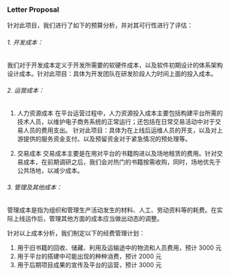 ### Letter Proposal

针对此项⽬，我们进⾏了如下的预算分析，并对其可⾏性进⾏了评估：

###### 1. 开发成本：
我们对于开发成本定义于开发所需要的软硬件成本，以及软件初期设计的体系架构设计成本。针对此项⽬：具体为开发团队在研发阶段⼈⼒时间上⾯的投⼊成本。

###### 2. 运营成本：
1. ⼈⼒资源成本
在平台运营过程中，⼈⼒资源投⼊成本主要包括构建平台所需的技术⼈员，以维护电⼦商务系统的正常运⾏；还包括在⽇常交易活动中对于交易⼈员的费⽤⽀出。
针对此项⽬：具体为在上线后运维⼈员的开⽀，以及对上游提供的服务资⾦⽀付。以及预留资⾦对于紧急情况的预处理等。

2. 交易成本
交易成本主要是在⽤对平台的书籍购进以及场地租赁的费⽤。针对交易成本，在前期调研之后，我们会对热门的书籍按需收购，同时，场地优先于公共场地，以减少成本。
###### 3. 管理及其他成本：
管理成本是指为组织和管理⽣产活动发⽣的材料、⼈⼯、劳动资料等的耗费。在实际上线运作后，管理其他⽅⾯的成本应当做出动态的调整。

针对以上成本分析，我们制定以下的经费管理计划：
1. ⽤于旧书籍的回收、储藏、利⽤及运输途中的物流和⼈员费⽤，预计 3000 元
2. ⽤于平台的搭建中可能出现的种种消费，预计 2000 元
3. ⽤于后期项⽬成果的宣传及平台的运营，预计 3000 元
